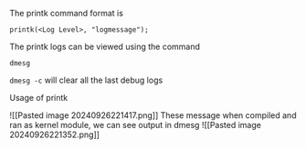 The printk command format is

`printk(<Log Level>, "logmessage");`

The printk logs can be viewed using the command 

`dmesg`

`dmesg -c` will clear all the last debug logs

Usage of printk

![[Pasted image 20240926221417.png]]
These message when compiled and ran as kernel module, we can see output in dmesg
![[Pasted image 20240926221352.png]]